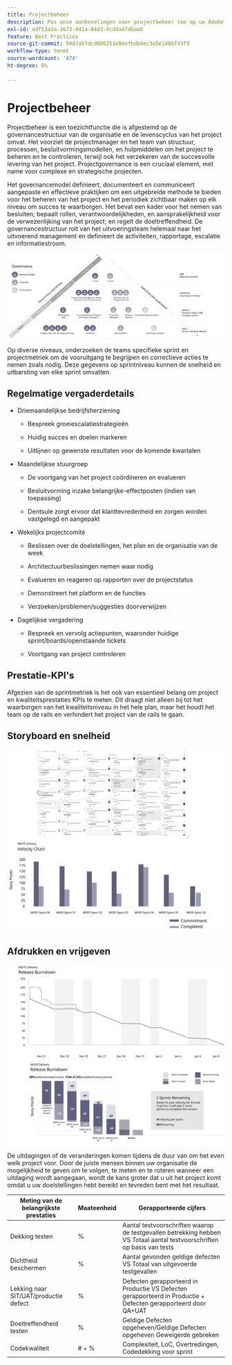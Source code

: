 ```yaml
---
title: Projectbeheer
description: Pas onze aanbevelingen voor projectbeheer toe op uw Adobe Commerce-implementatie.
exl-id: adf53a2a-1673-441a-84d3-4cdda47d6aa5
feature: Best Practices
source-git-commit: 94d7a57dcd006251e8eefbdb4ec3a5e140bf43f9
workflow-type: tm+mt
source-wordcount: '474'
ht-degree: 0%

---
```


# Projectbeheer

Projectbeheer is een toezichtfunctie die is afgestemd op de governancestructuur van de organisatie en de levenscyclus van het project omvat. Het voorziet de projectmanager en het team van structuur, processen, besluitvormingsmodellen, en hulpmiddelen om het project te beheren en te controleren, terwijl ook het verzekeren van de succesvolle levering van het project. Projectgovernance is een cruciaal element, met name voor complexe en strategische projecten.

Het governancemodel definieert, documenteert en communiceert aangepaste en effectieve praktijken om een uitgebreide methode te bieden voor het beheren van het project en het periodiek zichtbaar maken op elk niveau om succes te waarborgen. Het bevat een kader voor het nemen van besluiten; bepaalt rollen, verantwoordelijkheden, en aansprakelijkheid voor de verwezenlijking van het project; en regelt de doeltreffendheid. De governancestructuur rolt van het uitvoeringsteam helemaal naar het uitvoerend management en definieert de activiteiten, rapportage, escalatie en informatiestroom.

![Infografisch projectbeheer](../../assets/playbooks/project-governance.svg)

Op diverse niveaus, onderzoeken de teams specifieke sprint en projectmetriek om de vooruitgang te begrijpen en correctieve acties te nemen zoals nodig. Deze gegevens op sprintniveau kunnen de snelheid en uitbarsting van elke sprint omvatten.

## Regelmatige vergaderdetails

- Driemaandelijkse bedrijfsherziening

   - Bespreek groeiescalatiestrategieën

   - Huidig succes en doelen markeren

   - Uitlijnen op gewenste resultaten voor de komende kwartalen

- Maandelijkse stuurgroep

   - De voortgang van het project coördineren en evalueren

   - Besluitvorming inzake belangrijke-effectposten (indien van toepassing)

   - Dentsule zorgt ervoor dat klanttevredenheid en zorgen worden vastgelegd en aangepakt

- Wekelijks projectcomité

   - Beslissen over de doelstellingen, het plan en de organisatie van de week

   - Architectuurbeslissingen nemen waar nodig

   - Evalueren en reageren op rapporten over de projectstatus

   - Demonstreert het platform en de functies

   - Verzoeken/problemen/suggesties doorverwijzen

- Dagelijkse vergadering

   - Bespreek en vervolg actiepunten, waaronder huidige sprint/boards/openstaande tickets

   - Voortgang van project controleren

## Prestatie-KPI&#39;s

Afgezien van de sprintmetriek is het ook van essentieel belang om project en kwaliteitsprestaties KPIs te meten. Dit draagt niet alleen bij tot het waarborgen van het kwaliteitsniveau in het hele plan, maar het houdt het team op de rails en verhindert het project van de rails te gaan.

## Storyboard en snelheid

![Voorbeeld Kanban-bord](../../assets/playbooks/kanban-board-chart.svg)

## Afdrukken en vrijgeven

![Voorbeeldsprint en uitvouwdiagram](../../assets/playbooks/sprint-release-burndown.svg)

De uitdagingen of de veranderingen komen tijdens de duur van om het even welk project voor. Door de juiste mensen binnen uw organisatie de mogelijkheid te geven om te volgen, te meten en te roteren wanneer een uitdaging wordt aangegaan, wordt de kans groter dat u uit het project komt omdat u uw doelstellingen hebt bereikt en tevreden bent met het resultaat.

<table>
<thead>
  <tr>
    <th>Meting van de belangrijkste prestaties</th>
    <th>Maateenheid</th>
    <th>Gerapporteerde cijfers</th>
  </tr>
</thead>
<tbody>
  <tr>
    <td>Dekking testen</td>
    <td>%</td>
    <td>Aantal testvoorschriften waarop de testgevallen betrekking hebben VS Totaal aantal testvoorschriften op basis van tests</td>
  </tr>
  <tr>
    <td>Dichtheid beschermen</td>
    <td>%</td>
    <td>Aantal gevonden geldige defecten VS Totaal van uitgevoerde testgevallen</td>
  </tr>
  <tr>
    <td>Lekking naar SIT/UAT/productie defect</td>
    <td>%</td>
    <td>Defecten gerapporteerd in Productie VS Defecten gerapporteerd in Productie + Defecten gerapporteerd door QA+UAT</td>
  </tr>
  <tr>
    <td>Doeltreffendheid testen</td>
    <td>%</td>
    <td>Geldige Defecten opgeheven/Geldige Defecten opgeheven Geweigerde gebreken</td>
  </tr>
  <tr>
    <td>Codekwaliteit</td>
    <td># + %</td>
    <td>Complexiteit, LoC, Overtredingen, Codedekking voor sprint</td>
  </tr>
</tbody>
</table>
